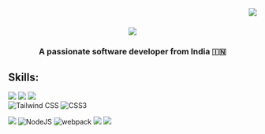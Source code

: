 <img align="right" src="https://visitor-badge.laobi.icu/badge?page_id=rohit-singh-rs31321.rohit-singh-rs31321" />

<h1 align="center">
    <img src="https://readme-typing-svg.herokuapp.com/?font=Righteous&size=35&center=true&vCenter=true&width=500&height=70&duration=4000&lines=Hi+There!+👋;+I'm+Rohit+Singh!;" />
</h1>

<h3 align="center">A passionate software developer from India 🇮🇳</h3>

## Skills:

![](https://img.shields.io/badge/HTML5-E34F26?style=for-the-badge&logo=html5&logoColor=white)
![](https://img.shields.io/badge/JavaScript-323330?style=for-the-badge&logo=javascript&logoColor=F7DF1E)
![](https://img.shields.io/badge/ReactJs-%2320232a.svg?style=for-the-badge&logo=react&logoColor=%2361DAFB)
<br/>
<img alt="Tailwind CSS" src="https://img.shields.io/badge/tailwindcss-%2338B2AC.svg?style=for-the-badge&logo=tailwind-css&logoColor=white"/>
<img alt="CSS3" src="https://img.shields.io/badge/CSS3-1572B6?style=for-the-badge&logo=css3&logoColor=white"/>
<br/>
<p><img src="https://img.shields.io/badge/express.js-%23404d59.svg?style=for-the-badge&logo=express&logoColor=%2361DAFB" /> 
  <img alt="NodeJS" src="https://img.shields.io/badge/node.js-6DA55F?style=for-the-badge&logo=node.js&logoColor=white" /> 
  <img alt="webpack" src="https://img.shields.io/badge/webpack-%238DD6F9.svg?style=for-the-badge&logo=webpack&logoColor=white" /> 
  <img src="https://img.shields.io/badge/MongoDB-4EA94B?style=for-the-badge&logo=mongodb&logoColor=white" /> 
  <img src="https://img.shields.io/badge/NoSQL-4EA94B?style=for-the-badge&logo=mongodb&logoColor=white"/>
</p>

